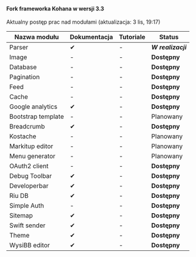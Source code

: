 #### Fork frameworka Kohana w wersji 3.3

Aktualny postęp prac nad modułami (aktualizacja: 3 lis, 19:17)

Nazwa modułu |	Dokumentacja |	Tutoriale |	Status
--------------------- | ---------------------- | -------------- | ------------
Parser | ✔ |	- | ***W realizacji***
Image | - | - |  __Dostępny__
Database | - | - |  __Dostępny__
Pagination | - | - |  __Dostępny__
Feed | - | - |  __Dostępny__
Cache | - | - |  __Dostępny__
Google analytics | ✔ | - |  __Dostępny__
Bootstrap template | - | - |  Planowany
Breadcrumb | ✔ | - | __Dostępny__
Kostache | - | - |  Planowany
Markitup editor | - | - |  Planowany
Menu generator | - | - |  Planowany
OAuth2 client | - | - |  __Dostępny__
Debug Toolbar | ✔ | - |  __Dostępny__
Developerbar | ✔ | - |  __Dostępny__
Riu DB | ✔ |	- | __Dostępny__
Simple Auth | - | - |  __Dostępny__
Sitemap | ✔ | - |  __Dostępny__
Swift sender | ✔ | - |  __Dostępny__
Theme | ✔ | - |  __Dostępny__
WysiBB editor | ✔ | - |  __Dostępny__
